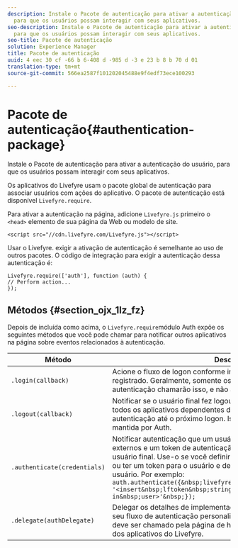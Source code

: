 ```yaml
---
description: Instale o Pacote de autenticação para ativar a autenticação do usuário,
  para que os usuários possam interagir com seus aplicativos.
seo-description: Instale o Pacote de autenticação para ativar a autenticação do usuário,
  para que os usuários possam interagir com seus aplicativos.
seo-title: Pacote de autenticação
solution: Experience Manager
title: Pacote de autenticação
uuid: 4 eec 30 cf -66 b 6-408 d -985 d -3 e 23 b 8 b 70 d 01
translation-type: tm+mt
source-git-commit: 566ea2587f101202045488e9f4edf73ece100293

---
```



# Pacote de autenticação{#authentication-package}

Instale o Pacote de autenticação para ativar a autenticação do usuário, para que os usuários possam interagir com seus aplicativos.

Os aplicativos do Livefyre usam o pacote global de autenticação para associar usuários com ações do aplicativo. O pacote de autenticação está disponível `Livefyre.require`.

Para ativar a autenticação na página, adicione `Livefyre.js` primeiro o `<head>` elemento de sua página da Web ou modelo de site.

```
<script src="//cdn.livefyre.com/Livefyre.js"></script>
```

Usar o Livefyre. exigir a ativação de autenticação é semelhante ao uso de outros pacotes. O código de integração para exigir a autenticação dessa autenticação é:

```
Livefyre.require(['auth'], function (auth) {  
// Perform action... 
});
```

## Métodos {#section_ojx_1lz_fz}

Depois de incluída como acima, o `Livefyre.require`módulo Auth expõe os seguintes métodos que você pode chamar para notificar outros aplicativos na página sobre eventos relacionados à autenticação.

| Método | Descrição |
|--- |--- |
| `.login(callback)` | Acione o fluxo de logon conforme implementado pelo authdelegate registrado. Geralmente, somente os aplicativos autenticados por autenticação chamarão isso, e não a própria página de hospedagem. |
| `.logout(callback)` | Notificar se o usuário final fez logout por alguns meios externos e que todos os aplicativos dependentes devem limpar seu estado de autenticação até o próximo logon. Isso eliminará a sessão interna mantida por Auth. |
| `.authenticate(credentials)` | Notificar autenticação que um usuário autenticou por alguns meios externos e um token de autenticação do Livefyre foi adquirido para o usuário final. Use-o se você definir um cookie com o token do Livefyre ou ter um token para o usuário e desejar registrar explicitamente o usuário. Por exemplo: <br>`auth.authenticate({&nbsp;livefyre:&nbsp;`<br>`'<insert&nbsp;lftoken&nbsp;string&nbsp;for&nbsp;newly&nbsp;logged-in&nbsp;user>'&nbsp;});` |
| `.delegate(authDelegate)` | Delegar os detalhes de implementação da autenticação (por exemplo, seu fluxo de autenticação personalizado) a um objeto definido. Isso deve ser chamado pela página de host para ativar recursos interativos dos aplicativos do Livefyre. |

